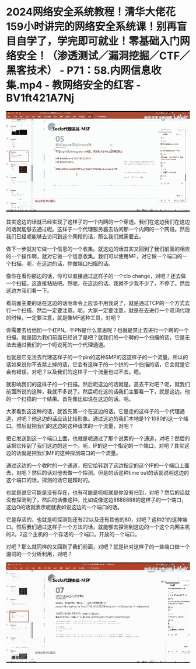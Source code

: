 # 2024网络安全系统教程！清华大佬花159小时讲完的网络安全系统课！别再盲目自学了，学完即可就业！零基础入门网络安全！（渗透测试／漏洞挖掘／CTF／黑客技术） - P71：58.内网信息收集.mp4 - 教网络安全的红客 - BV1ft421A7Nj

![](img/4a3d8383779d4fcb91b484d85909c9af_0.png)

其实这边的话就已经实现了这样子的一个内网的一个穿透。我们在这边我们在这边的话就能够去通过呃。这样子一个代理服务器去访问那一个内网的一个网段。然后我们已经呃能够去访问到这个网段的话，那么我们就需要去。

做下一步就对它做一个信息的一个收集。就这边的话其实又回到了我们前面的相应的一个操作啊，就对它做一个信息收集。我们可以使用MF，对它做一个端口的一个扫描。呃，在这边的话，你做端口扫描的话。

像你在看你那边的话，你可以直接通过这样子的一个clo change，对吧？还去做一个扫描。这直接粘贴吧。然呃，在这边的话。我就不少我不少了，不停了。然后这边方我们看一下。

看前面主要的话在这边的话呃命令上应该不用我说了，就是通过TCP的一个方式去行一个扫描，然后一定要注意。呃，大家一定要注意，就是在去进行一个双词代理的时候，一定要注意，就是像MF这种工具，对吧？

你需要去给他加一个杠PN。干PN是什么意思呢？也就是禁止去进行一个聘的一个扫描。就是因为我们前面已经说了是吧？就我们的一个聘的一个扫描的话，它是无法去通过我们的一个呃说死的一个代理通道。

也就是它无法去代理这样子的一个pin的这种SMP的这这样子的一个流量。所以的话如果说你不去禁止掉的话，它会有这样子的一个拼的一个扫描的话，它会就是它会有错误，对吧？以及我们的这样子一个流量也过不去。嗯。

就影响我们的这样子的一个扫描。然后呃这边的话就是。高去干对吧？呃，就我们前面所说的这种，我就不多说了。然后呃在这的话我们主要看一下，就是这边。他的一个扫描的一个结果。首先像比如说在这边的话。呃。

大家看到这这种的话，就首先第一个在这边的话，它是走的这样子的一个代理通道，对吧？他这边的话应该比较形象。通过这边的我们本地是1个1080的这一个端口。然后就把我们的这边的这种请求的一个流量，对吧？

把它发送到这一个端口上面，也就是呃通过了那个说索的一个通道，对吧？然后的话把它传到了我们这边的这一个。呃，IP的这一个指定的一个端口，对吧？其实这边的话就是把我们MF的这种探测端口的一个流量。

通过这边的一个收时的一个通道，把它给转到了这边指定的这个IP的一个端口上面去，对吧？然后的话对他去做一个探测。但是的话这种time out的话就说明这边的这个端口的话，探测的话它是超时的。

也就是说它可能是没有存在，也有可能是呃呃就是你没有扫到，对吧？然后的话就没有探测到了。然后的话像这种，比如说像这边8888888的这样子的一个端口，这边O的话就表示呃就表如说这边的一个端口的话。

它是存活的，也就是呃探测到还有22以及还有其他的80，对吧？这种21的这种端口。然后我们通过这样子一个方法的话，就能够去探测到这边的一个这个内网主机的2。2这个主机的一个存活的一个端口。开放的一个端口。

对吧？那么就同样的又回到了我们前面，对吧？就是针对这样子的一些端口做一个漏洞的一个分析利用，对吧？

![](img/4a3d8383779d4fcb91b484d85909c9af_2.png)
